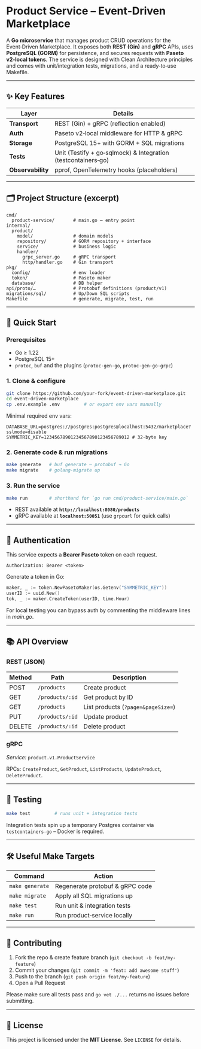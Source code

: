 # Product Service – Event‑Driven Marketplace

A **Go microservice** that manages product CRUD operations for the Event‑Driven Marketplace. It exposes both **REST (Gin)** and **gRPC** APIs, uses **PostgreSQL (GORM)** for persistence, and secures requests with **Paseto v2‑local tokens**. The service is designed with Clean Architecture principles and comes with unit/integration tests, migrations, and a ready‑to‑use Makefile.

---

## ✨ Key Features

| Layer             | Details                                                       |
| ----------------- | ------------------------------------------------------------- |
| **Transport**     | REST (Gin) + gRPC (reflection enabled)                        |
| **Auth**          | Paseto v2‑local middleware for HTTP & gRPC                    |
| **Storage**       | PostgreSQL 15+ with GORM + SQL migrations                     |
| **Tests**         | Unit (Testify + go‑sqlmock) & Integration (testcontainers‑go) |
| **Observability** | pprof, OpenTelemetry hooks (placeholders)                     |

---

## 🗂️ Project Structure (excerpt)

```
cmd/
  product-service/       # main.go – entry point
internal/
  product/
    model/               # domain models
    repository/          # GORM repository + interface
    service/             # business logic
    handler/
      grpc_server.go     # gRPC transport
      http/handler.go    # Gin transport
pkg/
  config/                # env loader
  token/                 # Paseto maker
  database/              # DB helper
api/proto/…              # Protobuf definitions (product/v1)
migrations/sql/          # Up/Down SQL scripts
Makefile                 # generate, migrate, test, run
```

---

## 🚀 Quick Start

### Prerequisites

* Go ≥ 1.22
* PostgreSQL 15+
* `protoc`, `buf` and the plugins (`protoc-gen-go`, `protoc-gen-go-grpc`)

### 1. Clone & configure

```bash
git clone https://github.com/your‑fork/event-driven-marketplace.git
cd event-driven-marketplace
cp .env.example .env         # or export env vars manually
```

Minimal required env vars:

```
DATABASE_URL=postgres://postgres:postgres@localhost:5432/marketplace?sslmode=disable
SYMMETRIC_KEY=12345678901234567890123456789012 # 32‑byte key
```

### 2. Generate code & run migrations

```bash
make generate   # buf generate – protobuf → Go
make migrate    # golang‑migrate up
```

### 3. Run the service

```bash
make run        # shorthand for `go run cmd/product-service/main.go`
```

* REST available at **`http://localhost:8080/products`**
* gRPC available at **`localhost:50051`** (use `grpcurl` for quick calls)

---

## 🔐 Authentication

This service expects a **Bearer Paseto** token on each request.

```text
Authorization: Bearer <token>
```

Generate a token in Go:

```go
maker, _ := token.NewPasetoMaker(os.Getenv("SYMMETRIC_KEY"))
userID := uuid.New()
tok, _ := maker.CreateToken(userID, time.Hour)
```

For local testing you can bypass auth by commenting the middleware lines in *main.go*.

---

## 📚 API Overview

### REST (JSON)

| Method | Path            | Description                        |
| ------ | --------------- | ---------------------------------- |
| POST   | `/products`     | Create product                     |
| GET    | `/products/:id` | Get product by ID                  |
| GET    | `/products`     | List products (`?page=&pageSize=`) |
| PUT    | `/products/:id` | Update product                     |
| DELETE | `/products/:id` | Delete product                     |

### gRPC

*Service:* `product.v1.ProductService`

RPCs: `CreateProduct`, `GetProduct`, `ListProducts`, `UpdateProduct`, `DeleteProduct`.

---

## 🧪 Testing

```bash
make test         # runs unit + integration tests
```

Integration tests spin up a temporary Postgres container via `testcontainers‑go` – Docker is required.

---

## 🛠️ Useful Make Targets

| Command         | Action                          |
| --------------- | ------------------------------- |
| `make generate` | Regenerate protobuf & gRPC code |
| `make migrate`  | Apply all SQL migrations up     |
| `make test`     | Run unit & integration tests    |
| `make run`      | Run product‑service locally     |

---

## 🤝 Contributing

1. Fork the repo & create feature branch (`git checkout -b feat/my-feature`)
2. Commit your changes (`git commit -m 'feat: add awesome stuff'`)
3. Push to the branch (`git push origin feat/my-feature`)
4. Open a Pull Request

Please make sure all tests pass and `go vet ./...` returns no issues before submitting.

---

## 📝 License

This project is licensed under the **MIT License**. See `LICENSE` for details.
